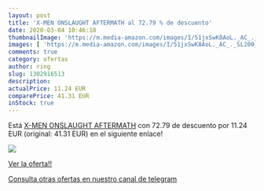 ```yaml
---
layout: post
title: 'X-MEN ONSLAUGHT AFTERMATH al 72.79 % de descuento'
date: 2020-03-04 10:46:18
thumbnailImage: 'https://m.media-amazon.com/images/I/51jxSwK8AoL._AC_._SL200_.jpg'
images: [ 'https://m.media-amazon.com/images/I/51jxSwK8AoL._AC_._SL200_.jpg' ]
comments: true
category: ofertas
author: ring
slug: 1302916513
description:
actualPrice: 11.24 EUR
comparePrice: 41.31 EUR
inStock: true
---
```


Está [X-MEN ONSLAUGHT AFTERMATH](https://www.amazon.com/dp/1302916513/?tag=redken08-20) con 72.79 de descuento por 11.24 EUR (original: 41.31 EUR) en el siguiente enlace!

[![](https://m.media-amazon.com/images/I/51jxSwK8AoL._AC_._SL200_.jpg)](https://www.amazon.com/dp/1302916513/?tag=redken08-20)

[Ver la oferta!!](https://www.amazon.com/dp/1302916513/?tag=redken08-20)

[Consulta otras ofertas en nuestro canal de telegram](https://t.me/s/ofertas25)
